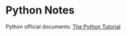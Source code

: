 # Python Notes

Python official documents: [The Python Tutorial](https://docs.python.org/3/tutorial/index.html)
